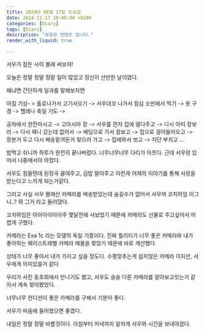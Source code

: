 ```yaml
---
title: 2024년 08월 17일 토요일
date: 2024-11-17 10:00:00 +0200
categories: [Diary]
tags: [Diary]
description: "보호된 컨텐츠 입니다."
render_with_liquid: true

---
```


서우가 잠든 사이 몰래 써보자!

오늘은 정말 정말 정말 일이 많았고 정신이 산만한 날이였다.

왜냐면 간단하게 일과를 말해보자면

아침 기상- > 홀로나가서 고기사오기 -> 서우대꼬 나가서 점심 소반에서 먹기 -> 옷 구경 -> 헬레나 축일 기도 ->

공차에서 한잔마시고 -> 고아시아 장 -> 서우를 먼저 집에 댈다주고 -> 다시 아띠 장보러 -> 다시 패니 갔는데 없어서 -> 베딩으로 가서 장보고 -> 집으로 걸어들어오고 -> 장본거 두고 다시 배송맡겨둔거 찾으러 가고 -> 집에와서 씻고 -> 지단 부치고 ...

밥먹고 쉬니까 하루가 완전히 끝나버렸다. 너무너무너무 다리가 아프다.  근데 서우랑 있어서 나중에서야 아팠다.

서우도 힘들텐데 된장국 끓여주고, 김밥 말아주고 이런게 어제의 이야기를 통해 사랑을 받는다고 느끼게 되는거같다.

그리고 사실 서우 몰래산 카메라를 배송받았는데 숨길수가 없어서 서우꺼 코치하임 이그니..? 뭐 그거 라고 둘러댔다.

코치하임은 아아아아아아주 몇달전에 사놨었기 때문에 카메라도 선물로 주고싶어서 어렵게 구했다.

카메라는 Exa 1c 라는 모델의 독일 기종이다. 진짜 퀄리티가 너무 좋은 카메라와 내가 좋아하는 웨이스트레벨 카메라 매물을 찾았기 때문에 바로 계산했다.

상태가 너무 좋아서 내가 가지고 싶을 정도다. 수평맞추는게 쉽지않은 카메라 이지만, 서우에게 의미있을거 같다

우리가 사진 동호회에서 만나기도 했고, 서우도 슬슬 다른 카메라를 알아보고잇는거 같아서 계속 찾아봤었다.

너무너무 컨디션이 좋은 카메라를 구해서 기분이 좋다.

서우가 마음에 들어했으면 좋겠다.

내일은 정말 정말 바쁠것이다. 아침부터 저녁까지 알차게 서우와 시간을 보내야겠다.
